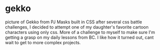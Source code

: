 # gekko
picture of Gekko from PJ Masks built in CSS
after several css battle challenges, I decided to attempt one of my daughter's favorite cartoon characters using only css. More of a challenge to myself to make sure I'm getting a grasp on my daily lessons from BC. I like how it turned out, cant wait to get to more complex projects.
